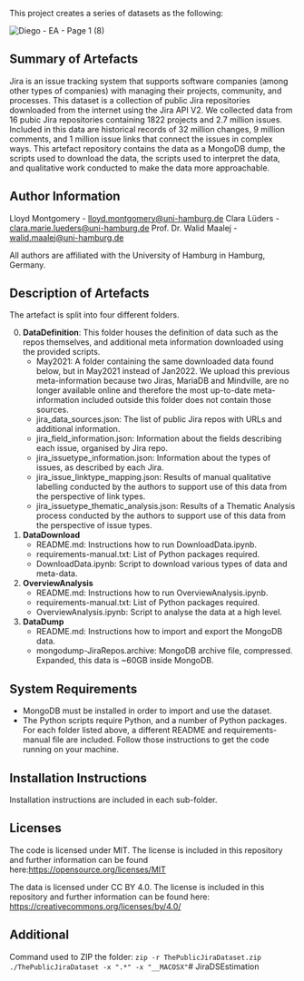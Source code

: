 This project creates a series of datasets as the following:


![Diego - EA - Page 1 (8)](https://github.com/user-attachments/assets/74fbbffc-38c3-4127-8e07-9260caa1375f)



## Summary of Artefacts

Jira is an issue tracking system that supports software companies (among other types of companies) with managing their projects, community, and processes. This dataset is a collection of public Jira repositories downloaded from the internet using the Jira API V2. We collected data from 16 pubic Jira repositories containing 1822 projects and 2.7 million issues. Included in this data are historical records of 32 million changes, 9 million comments, and 1 million issue links that connect the issues in complex ways. This artefact repository contains the data as a MongoDB dump, the scripts used to download the data, the scripts used to interpret the data, and qualitative work conducted to make the data more approachable.

## Author Information

Lloyd Montgomery - lloyd.montgomery@uni-hamburg.de
Clara Lüders - clara.marie.lueders@uni-hamburg.de
Prof. Dr. Walid Maalej - walid.maalej@uni-hamburg.de

All authors are affiliated with the University of Hamburg in Hamburg, Germany.

## Description of Artefacts

The artefact is split into four different folders.

0. **DataDefinition**: This folder houses the definition of data such as the repos themselves, and additional meta information downloaded using the provided scripts.
   - May2021: A folder containing the same downloaded data found below, but in May2021 instead of Jan2022. We upload this previous meta-information because two Jiras, MariaDB and Mindville, are no longer available online and therefore the most up-to-date meta-information included outside this folder does not contain those sources.
   - jira_data_sources.json: The list of public Jira repos with URLs and additional information.
   - jira_field_information.json: Information about the fields describing each issue, organised by Jira repo.
   -  jira_issuetype_information.json: Information about the types of issues, as described by each Jira.
   - jira_issue_linktype_mapping.json: Results of manual qualitative labelling conducted by the authors to support use of this data from the perspective of link types.
   - jira_issuetype_thematic_analysis.json: Results of a Thematic Analysis process conducted by the authors to support use of this data from the perspective of issue types.
1. **DataDownload**
   - README.md: Instructions how to run DownloadData.ipynb.
   - requirements-manual.txt: List of Python packages required.
   - DownloadData.ipynb: Script to download various types of data and meta-data.
2. **OverviewAnalysis**
   - README.md: Instructions how to run OverviewAnalysis.ipynb.
   - requirements-manual.txt: List of Python packages required.
   - OverviewAnalysis.ipynb: Script to analyse the data at a high level.
3. **DataDump**
   - README.md: Instructions how to import and export the MongoDB data.
   - mongodump-JiraRepos.archive: MongoDB archive file, compressed. Expanded, this data is ~60GB inside MongoDB.


## System Requirements

- MongoDB must be installed in order to import and use the dataset.
- The Python scripts require Python, and a number of Python packages. For each folder listed above, a different README and requirements-manual file are included. Follow those instructions to get the code running on your machine.

## Installation Instructions

Installation instructions are included in each sub-folder.

## Licenses

The code is licensed under MIT. The license is included in this repository and further information can be found here:https://opensource.org/licenses/MIT

The data is licensed under CC BY 4.0. The license is included in this repository and further information can be found here: https://creativecommons.org/licenses/by/4.0/

## Additional

Command used to ZIP the folder: `zip -r ThePublicJiraDataset.zip ./ThePublicJiraDataset -x ".*" -x "__MACOSX"`# JiraDSEstimation
